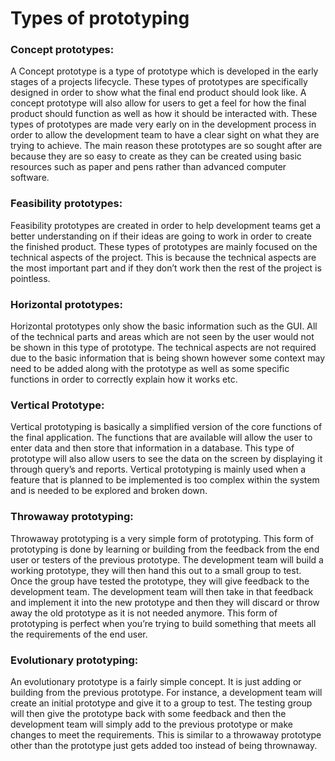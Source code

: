 
# Types of prototyping
### Concept prototypes:
A Concept prototype is a type of prototype which is developed in the early stages of a projects lifecycle. These types of prototypes are specifically designed in order to show what the final end product should look like. A concept prototype will also allow for users to get a feel for how the final product should function as well as how it should be interacted with. These types of prototypes are made very early on in the development process in order to allow the development team to have a clear sight on what they are trying to achieve. The main reason these prototypes are so sought after are because they are so easy to create as they can be created using basic resources such as paper and pens rather than advanced computer software.

### Feasibility prototypes:
Feasibility prototypes are created in order to help development teams get a better understanding on if their ideas are going to work in order to create the finished product. These types of prototypes are mainly focused on the technical aspects of the project. This is because the technical aspects are the most important part and if they don’t work then the rest of the project is pointless.

### Horizontal prototypes:
Horizontal prototypes only show the basic information such as the GUI. All of the technical parts and areas which are not seen by the user would not be shown in this type of prototype. The technical aspects are not required due to the basic information that is being shown however some context may need to be added along with the prototype as well as some specific functions in order to correctly explain how it works etc.

### Vertical Prototype:
Vertical prototyping is basically a simplified version of the core functions of the final application. The functions that are available will allow the user to enter data and then store that information in a database. This type of prototype will also allow users to see the data on the screen by displaying it through query’s and reports. Vertical prototyping is mainly used when a feature that is planned to be implemented is too complex within the system and is needed to be explored and broken down.

### Throwaway prototyping:
Throwaway prototyping is a very simple form of prototyping. This form of prototyping is done by learning or building from the feedback from the end user or testers of the previous prototype. The development team will build a working prototype, they will then hand this out to a small group to test. Once the group have tested the prototype, they will give feedback to the development team. The development team will then take in that feedback and implement it into the new prototype and then they will discard or throw away the old prototype as it is not needed anymore. This form of prototyping is perfect when you’re trying to build something that meets all the requirements of the end user.

### Evolutionary prototyping:
An evolutionary prototype is a fairly simple concept. It is just adding or building from the previous prototype. For instance, a development team will create an initial prototype and give it to a group to test. The testing group will then give the prototype back with some feedback and then the development team will simply add to the previous prototype or make changes to meet the requirements. This is similar to a throwaway prototype other than the prototype just gets added too instead of being thrownaway.
